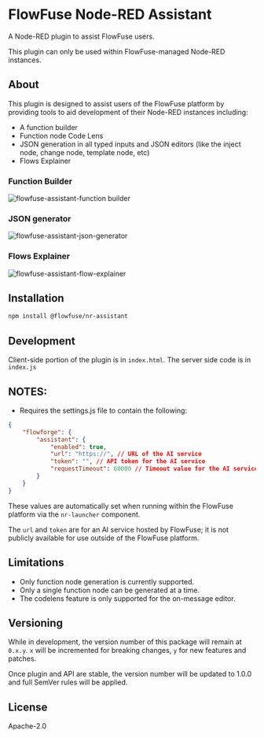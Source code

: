 # FlowFuse Node-RED Assistant

A Node-RED plugin to assist FlowFuse users.

This plugin can only be used within FlowFuse-managed Node-RED instances.

## About

This plugin is designed to assist users of the FlowFuse platform by providing tools to aid development of their Node-RED instances including:
* A function builder
* Function node Code Lens
* JSON generation in all typed inputs and JSON editors (like the inject node, change node, template node, etc)
* Flows Explainer

### Function Builder
![flowfuse-assistant-function builder](https://github.com/user-attachments/assets/5efc4c24-a4e6-4d0c-b836-aebf97d3ca02)


### JSON generator
![flowfuse-assistant-json-generator](https://github.com/user-attachments/assets/d3271f64-a733-48dd-924b-0a946b9a6e7f)


### Flows Explainer
![flowfuse-assistant-flow-explainer](https://github.com/user-attachments/assets/3a8c17bb-066b-4264-9ad1-3a031bd2afee)


## Installation

```bash
npm install @flowfuse/nr-assistant
```

## Development

Client-side portion of the plugin is in `index.html`. The server side code is in `index.js`


## NOTES:

* Requires the settings.js file to contain the following:

```json
{
    "flowforge": {
        "assistant": {
            "enabled": true,
            "url": "https://", // URL of the AI service
            "token": "", // API token for the AI service
            "requestTimeout": 60000 // Timeout value for the AI service request
        }
    }
}
```

These values are automatically set when running within the FlowFuse platform via the `nr-launcher` component.

The `url` and `token` are for an AI service hosted by FlowFuse; it is not publicly available for use outside of the FlowFuse platform.


## Limitations

* Only function node generation is currently supported.
* Only a single function node can be generated at a time.
* The codelens feature is only supported for the on-message editor.

## Versioning

While in development, the version number of this package will remain at `0.x.y`.
`x` will be incremented for breaking changes, `y` for new features and patches.

Once plugin and API are stable, the version number will be updated to 1.0.0 and full SemVer rules will be applied.

## License

Apache-2.0
